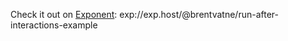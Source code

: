 Check it out on [Exponent](http://exp.host):
exp://exp.host/@brentvatne/run-after-interactions-example
